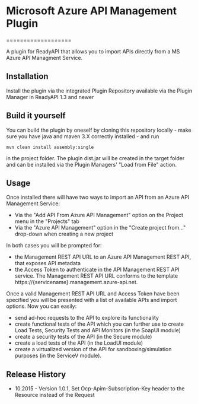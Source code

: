 # Microsoft Azure API Management Plugin

===================

A plugin for ReadyAPI that allows you to import APIs directly from a MS Azure API Managment Service. 

Installation
------------

Install the plugin via the integrated Plugin Repository available via the Plugin Manager in ReadyAPI 1.3 and newer


Build it yourself
-----------------

You can build the plugin by oneself by cloning this repository locally - make sure you have java and maven 3.X correctly 
installed - and run 

```mvn clean install assembly:single```

in the project folder. The plugin dist.jar will be created in the target folder and can be installed via the 
Plugin Managers' "Load from File" action. 

Usage
-----

Once installed there will have two ways to import an API from an Azure API Management Service:

* Via the "Add API From Azure API Management" option on the Project menu in the "Projects" tab
* Via the "Azure API Management" option in the "Create project from..." drop-down when creating a new project

In both cases you will be prompted for:
* the Management REST API URL to an Azure API Management REST API, that exposes API metadata
* the Access Token to authenticate in the API Management REST API service. 
The Management REST API URL conforms to the template https://{servicename}.management.azure-api.net.

Once a valid Management REST API URL and Access Token have been specified you will be presented with a list of available APIs and
import options. Now you can easily:

* send ad-hoc requests to the API to explore its functionality
* create functional tests of the API which you can further use to create Load Tests, Security Tests and API Monitors 
(in the SoapUI module)
* create a security tests of the API (in the Secure module)
* create a load tests of the API (in the LoadUI module)
* create a virtualized version of the API for sandboxing/simulation purposes (in the ServiceV module).

Release History
---------------

* 10.2015 - Version 1.0.1, Set Ocp-Apim-Subscription-Key header to the Resource instead of the Request
